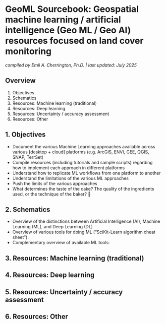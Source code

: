 # GeoML Sourcebook: Geospatial machine learning / artificial intelligence (Geo ML / Geo AI) resources focused on land cover monitoring

*compiled by Emil A. Cherrington, Ph.D. | last updated: July 2025*

## Overview

1. Objectives
2. Schematics
3. Resources: Machine learning (traditional)
4. Resources: Deep learning
5. Resources: Uncertainty / accuracy assessment
6. Resources: Other

## 1. Objectives

* Document the various Machine Learning approaches available across various [desktop + cloud] platforms (e.g. ArcGIS, ENVI, GEE, QGIS, SNAP, TerrSet)
* Compile resources (including tutorials and sample scripts) regarding how to implement each approach in different platforms
* Understand how to replicate ML workflows from one platform to another
* Understand the limitations of the various ML approaches
* Push the limits of the various approaches
* What determines the taste of the cake? The quality of the ingredients used, or the technique of the baker? 🤔

## 2. Schematics

* Overview of the distinctions between Artificial Intelligence (AI), Machine Learning (ML), and Deep Learning (DL)
* Overview of various tools for doing ML (“SciKit-Learn algorithm cheat sheet”):
* Complementary overview of available ML tools:

## 3. Resources: Machine learning (traditional)


## 4. Resources: Deep learning


## 5. Resources: Uncertainty / accuracy assessment


## 6. Resources: Other

